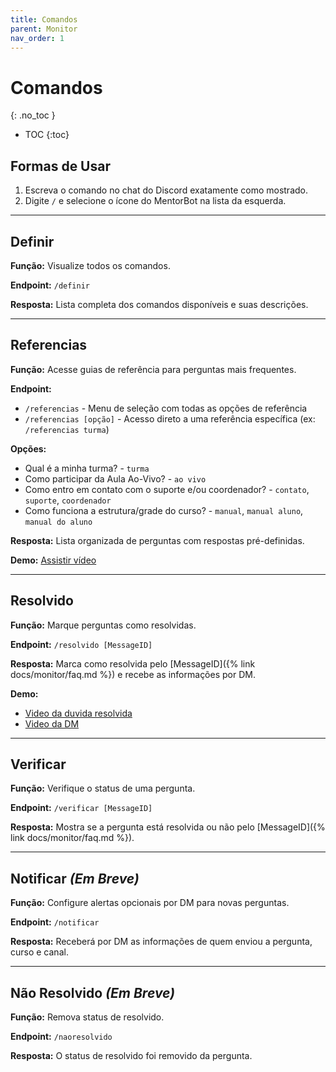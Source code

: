 ```yaml
---
title: Comandos
parent: Monitor
nav_order: 1
---
```


# Comandos
{: .no_toc }

- TOC
{:toc}

## Formas de Usar
1. Escreva o comando no chat do Discord exatamente como mostrado.
2. Digite `/` e selecione o ícone do MentorBot na lista da esquerda.

---

## Definir

**Função:** Visualize todos os comandos.

**Endpoint:** `/definir`

**Resposta:** Lista completa dos comandos disponíveis e suas descrições.

---

## Referencias

**Função:** Acesse guias de referência para perguntas mais frequentes.

**Endpoint:**
- `/referencias` - Menu de seleção com todas as opções de referência
- `/referencias [opção]` - Acesso direto a uma referência específica (ex: `/referencias turma`)

**Opções:**
- Qual é a minha turma? - `turma`
- Como participar da Aula Ao-Vivo? - `ao vivo`
- Como entro em contato com o suporte e/ou coordenador? - `contato`, `suporte`, `coordenador`
- Como funciona a estrutura/grade do curso? - `manual`, `manual aluno`, `manual do aluno`

**Resposta:** Lista organizada de perguntas com respostas pré-definidas.

**Demo:** [Assistir vídeo](https://github.com/user-attachments/assets/7ba8b9b0-cf56-4fab-b432-ef837c32e84b)

---

## Resolvido

**Função:** Marque perguntas como resolvidas.

**Endpoint:** `/resolvido [MessageID]`

**Resposta:** Marca como resolvida pelo [MessageID]({% link docs/monitor/faq.md %}) e recebe as informações por DM.

**Demo:**
- [Video da duvida resolvida](https://github.com/user-attachments/assets/47dde7e6-a77f-40d0-8000-ecd5fca8748e)
- [Video da DM](https://github.com/user-attachments/assets/0614055b-5e12-49de-aa7a-32d96d48f476)

---

## Verificar

**Função:** Verifique o status de uma pergunta.

**Endpoint:** `/verificar [MessageID]`

**Resposta:** Mostra se a pergunta está resolvida ou não pelo [MessageID]({% link docs/monitor/faq.md %}).

---

## Notificar _(Em Breve)_

**Função:** Configure alertas opcionais por DM para novas perguntas.

**Endpoint:** `/notificar`

**Resposta:** Receberá por DM as informações de quem enviou a pergunta, curso e canal.

---

## Não Resolvido _(Em Breve)_

**Função:** Remova status de resolvido.

**Endpoint:** `/naoresolvido`

**Resposta:** O status de resolvido foi removido da pergunta.

